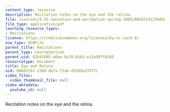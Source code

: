 ```yaml
---
content_type: resource
description: Recitation notes on the eye and the retina.
file: /courses/9-35-sensation-and-perception-spring-2009/086d219123b0de7af3a6d32d9a335f7c_MIT9_35s09_rec02_eye_and_retina.pdf
file_type: application/pdf
learning_resource_types:
- Recitations
license: https://creativecommons.org/licenses/by-nc-sa/4.0/
ocw_type: OCWFile
parent_title: Recitations
parent_type: CourseSection
parent_uid: 42b4f685-a0ae-ba70-61b2-e11e56ff8145
resourcetype: Document
title: Eye and Retina
uid: 086d2191-23b0-de7a-f3a6-d32d9a335f7c
video_files:
  video_thumbnail_file: null
video_metadata:
  youtube_id: null
---
```

Recitation notes on the eye and the retina.